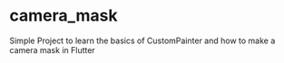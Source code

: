 # camera_mask
 Simple Project to learn the basics of CustomPainter and how to make a camera mask in Flutter
